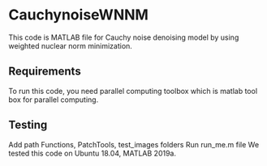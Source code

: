 # CauchynoiseWNNM
This code is MATLAB file for Cauchy noise denoising model by using weighted nuclear norm minimization.


Requirements
--------------
To run this code, you need parallel computing toolbox which is matlab tool box for parallel computing.




Testing
--------------
Add path Functions, PatchTools, test_images folders
Run run_me.m file
We tested this code on Ubuntu 18.04, MATLAB 2019a.
